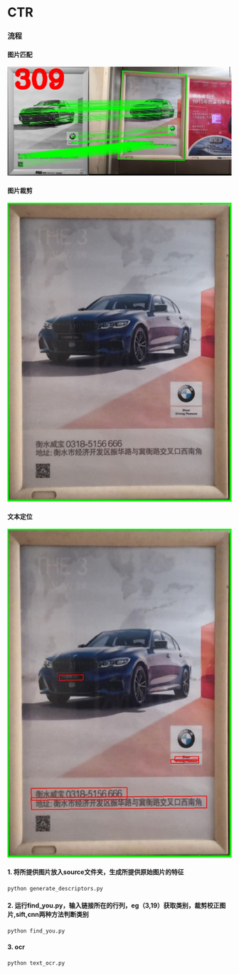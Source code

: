 # CTR

### 流程
#### 图片匹配
![图片匹配 ](https://github.com/jzx-gooner/CTR/blob/master/docx/match_image.jpg) 

#### 图片裁剪
![图片裁剪 ](https://github.com/jzx-gooner/CTR/blob/master/docx/crop_image.jpg)   

#### 文本定位
![文本定位 ](https://github.com/jzx-gooner/CTR/blob/master/docx/text_detection.jpg)



#### 1. 将所提供图片放入source文件夹，生成所提供原始图片的特征

``` Bash
python generate_descriptors.py
```


#### 2. 运行find_you.py，输入链接所在的行列，eg（3,19）获取类别，裁剪校正图片,sift,cnn两种方法判断类别

``` Bash
python find_you.py
```

#### 3. ocr

``` Bash
python text_ocr.py
```
